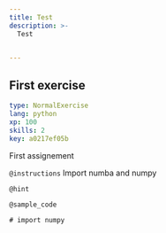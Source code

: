 ```yaml
---
title: Test
description: >-
  Test


---
```

## First exercise

```yaml
type: NormalExercise
lang: python
xp: 100
skills: 2
key: a0217ef05b
```

First assignement

`@instructions`
Import numba and numpy

`@hint`



`@sample_code`
```{python}
# import numpy
```




